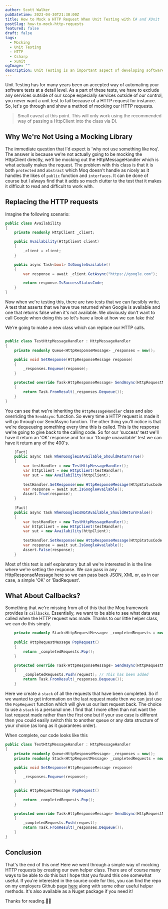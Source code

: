 ```yaml
---
author: Scott Walker
pubDatetime: 2023-04-30T21:30:00Z
title: How to Mock a HTTP Request When Unit Testing with C# and XUnit
postSlug: how-to-mock-http-requests
featured: false
draft: false
tags:
  - Mocking
  - Unit Testing
  - HTTP
  - Csharp
  - xunit
ogImage: ""
description: Unit Testing is an important aspect of developing software and HTTP requests will undoubtably come into this. We don't want to actually make those requests so here I'll explain how we can mock out any HTTP requests!
---
```


Unit Testing has for many years been an accepted way of automating your software tests at a detail level. As a part of these tests, we have to exclude any services outside of our scope especially services outside of our control, you never want a unit test to fail because of a HTTP request for instance. So, let's go through and show a method of mocking our HTTP requests.

> Small caveat at this point. This will only work using the recommended way of passing a HttpClient into the class via DI.

## Why We're Not Using a Mocking Library

The immediate question that I'd expect is 'why not use something like `Moq`'. The answer is because we're not actually going to be mocking the HttpClient directly, we'll be mocking out the HttpMessageHandler which is what actually makes the request. The problem with this class is that it is both `protected` and `abstract` which Moq doesn't handle as nicely as it handles the likes of `public` function and `interfaces`. It can be done of course but I always find that it adds so much clutter to the test that it makes it difficult to read and difficult to work with.

## Replacing the HTTP requests

Imagine the following scenario:

```csharp
public class Availability
{
    private readonly HttpClient _client;

    public Availability(HttpClient client)
    {
        _client = client;
    }

    public async Task<bool> IsGoogleAvailable()
    {
        var response = await _client.GetAsync("https://google.com");

        return response.IsSuccessStatusCode;
    }
}
```

Now when we're testing this, there are two tests that we can faesibly write. A test that asserts that we have true returned when Google is available and one that returns false when it's not available. We obviously don't want to call Google when doing this so let's have a look at how we can fake this!

We're going to make a new class which can replace our HTTP calls.

```csharp

public class TestHttpMessageHandler : HttpMessageHandler
{
    private readonly Queue<HttpResponseMessage> _responses = new();

    public void SetResponse(HttpResponseMessage response)
    {
        _responses.Enqueue(response);
    }

    protected override Task<HttpResponseMessage> SendAsync(HttpRequestMessage request, CancellationToken cancellationToken)
    {
        return Task.FromResult(_responses.Dequeue());
    }
}

```

You can see that we're inheriting the `HttpMessageHandler` class and also overriding the `SendAsync` function. So every time a HTTP request is made it will go through our SendAsync function. The other thing you'll notice is that we're dequeueing something every time this is called. This is the response we're going to give back to the calling code. So for our 'success' test we'll have it return an 'OK' response and for our 'Google unavailable' test we can have it return any of the 400's. 

```csharp
    [Fact]
    public async Task WhenGoogleIsAvailable_ShouldReturnTrue()
    {
        var testHandler = new TestHttpMessageHandler();
        var httpClient = new HttpClient(testHandler);
        var sut = new Availability(httpClient);
        
        testHandler.SetResponse(new HttpResponseMessage(HttpStatusCode.OK)); // Set the response that the client should return
        var response = await sut.IsGoogleAvailable();
        Assert.True(response);
    }
    
    [Fact]
    public async Task WhenGoogleIsNotAvailable_ShouldReturnFalse()
    {
        var testHandler = new TestHttpMessageHandler();
        var httpClient = new HttpClient(testHandler);
        var sut = new Availability(httpClient);
        
        testHandler.SetResponse(new HttpResponseMessage(HttpStatusCode.BadRequest));
        var response = await sut.IsGoogleAvailable();
        Assert.False(response);
    }
```

Most of this test is self explanatory but all we're interested in is the line where we're setting the response. We can pass in any HttpResponseMessage here so we can pass back JSON, XML or, as in our case, a simple 'OK' or 'BadRequest'.

## What About Callbacks?

Something that we're missing from all of this that the Moq framework provides is `callbacks`. Essentially, we want to be able to see what data was called when the HTTP request was made. Thanks to our little helper class, we can do this simply.

```csharp
    private readonly Stack<HttpRequestMessage> _completedRequests = new();
    
    public HttpRequestMessage PopRequest()
    {
        return _completedRequests.Pop();
    }

    protected override Task<HttpResponseMessage> SendAsync(HttpRequestMessage request, CancellationToken cancellationToken)
    {
        _completedRequests.Push(request); // This has been added
        return Task.FromResult(_responses.Dequeue());
    }

```

Here we create a `stack` of all the requests that have been completed. So if we wanted to get information on the last request made then we can just use the `PopRequest` function which will give us our last request back. The choice to use a `stack` is a personal one. I find that I more often than not want the last request made rather than the first one but if your use case is different then you could easily switch this to another queue or any data structure of your choice (as long as it guarantees order).

When complete, our code looks like this

```csharp
public class TestHttpMessageHandler : HttpMessageHandler
{
    private readonly Queue<HttpResponseMessage> _responses = new();
    private readonly Stack<HttpRequestMessage> _completedRequests = new();

    public void SetResponse(HttpResponseMessage response)
    {
        _responses.Enqueue(response);
    }

    public HttpRequestMessage PopRequest()
    {
        return _completedRequests.Pop();
    }

    protected override Task<HttpResponseMessage> SendAsync(HttpRequestMessage request, CancellationToken cancellationToken)
    {
        _completedRequests.Push(request);
        return Task.FromResult(_responses.Dequeue());
    }
}

```


## Conclusion

That's the end of this one! Here we went through a simple way of mocking HTTP requests by creating our own helper class. There are of course many ways to be able to do this but I hope that you found this one somewhat useful. If you're interested in the source code for this, you can find the repo on my employers Github page [here](https://github.com/ShipitSmarter/ShipitSmarter.TestHelpers/blob/main/src/ShipitSmarter.TestHelpers/TestHttpMessageHandler.cs) along with some other useful helper methods. It's also available as a Nuget package if you need it!

Thanks for reading.✌🏻
